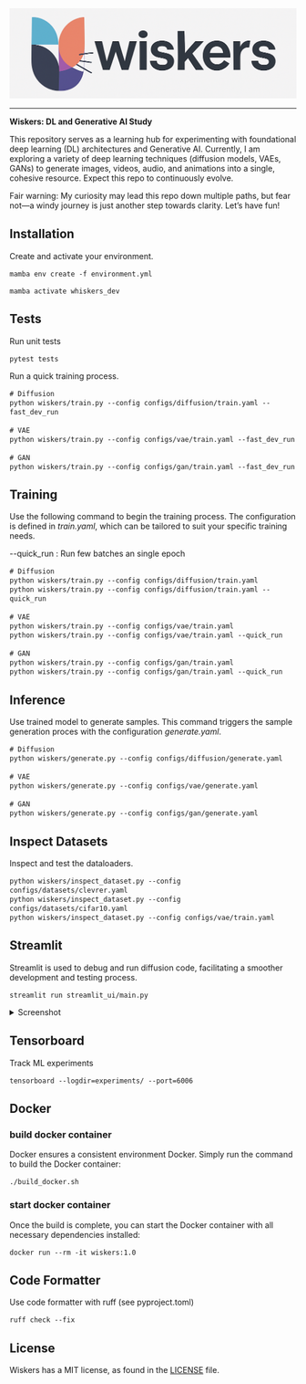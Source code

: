 
![PyTorch Logo](https://raw.githubusercontent.com/electricshadok/wiskers/refs/heads/main/docs/wiskers_logo.png)

--------------------------------------------------------------------------------


**Wiskers: DL and  Generative AI Study**


This repository serves as a learning hub for experimenting with foundational deep learning (DL) architectures and Generative AI. Currently, I am exploring a variety of deep learning techniques (diffusion models, VAEs, GANs) to generate images, videos, audio, and animations into a single, cohesive resource. Expect this repo to continuously evolve.

Fair warning: My curiosity may lead this repo down multiple paths, but fear not—a windy journey is just another step towards clarity. Let’s have fun!

## Installation

Create and activate your environment.
```
mamba env create -f environment.yml
```

```
mamba activate whiskers_dev
```

## Tests

Run unit tests

```
pytest tests
```

Run a quick training process.

```
# Diffusion
python wiskers/train.py --config configs/diffusion/train.yaml --fast_dev_run

# VAE
python wiskers/train.py --config configs/vae/train.yaml --fast_dev_run

# GAN
python wiskers/train.py --config configs/gan/train.yaml --fast_dev_run
```

## Training

Use the following command to begin the training process. The configuration is defined in *train.yaml*, which can be tailored to suit your specific training needs.

--quick_run : Run few batches an single epoch

```
# Diffusion
python wiskers/train.py --config configs/diffusion/train.yaml
python wiskers/train.py --config configs/diffusion/train.yaml --quick_run

# VAE
python wiskers/train.py --config configs/vae/train.yaml
python wiskers/train.py --config configs/vae/train.yaml --quick_run

# GAN
python wiskers/train.py --config configs/gan/train.yaml
python wiskers/train.py --config configs/gan/train.yaml --quick_run
```

## Inference

Use trained model to generate samples. This command triggers the sample generation proces with the configuration *generate.yaml*.

```
# Diffusion
python wiskers/generate.py --config configs/diffusion/generate.yaml

# VAE
python wiskers/generate.py --config configs/vae/generate.yaml

# GAN
python wiskers/generate.py --config configs/gan/generate.yaml
```

## Inspect Datasets

Inspect and test the dataloaders.

```
python wiskers/inspect_dataset.py --config configs/datasets/clevrer.yaml 
python wiskers/inspect_dataset.py --config configs/datasets/cifar10.yaml
python wiskers/inspect_dataset.py --config configs/vae/train.yaml
```

## Streamlit

Streamlit is used to debug and run diffusion code, facilitating a smoother development and testing process.

```
streamlit run streamlit_ui/main.py
```

<details>
<summary>Screenshot</summary>
<p align="center"><img src="docs/app.png?raw=true"></p>
</details>


## Tensorboard

Track ML experiments

```
tensorboard --logdir=experiments/ --port=6006
```

## Docker

### build docker container

Docker ensures a consistent environment Docker. Simply run the command to build the Docker container:

```
./build_docker.sh
```

### start docker container
Once the build is complete, you can start the Docker container with all necessary dependencies installed:

```
docker run --rm -it wiskers:1.0
```

## Code Formatter
Use code formatter with ruff (see pyproject.toml)

```
ruff check --fix
```


## License

Wiskers has a MIT license, as found in the [LICENSE](https://github.com/vincentbonnetai/wiskers/blob/main/LICENSE) file.
